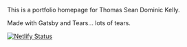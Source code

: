 This is a portfolio homepage for Thomas Sean Dominic Kelly.

Made with Gatsby and Tears... lots of tears.

[![Netlify Status](https://api.netlify.com/api/v1/badges/f7239bbe-d32b-4177-9f4c-8cf5fb4134fc/deploy-status)](https://app.netlify.com/sites/vibrant-kirch-8541d6/deploys)
